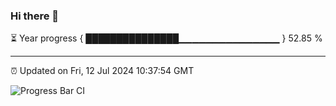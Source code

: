 ### Hi there 👋

⏳ Year progress { ███████████████▁▁▁▁▁▁▁▁▁▁▁▁▁▁▁ } 52.85 %

---

⏰ Updated on Fri, 12 Jul 2024 10:37:54 GMT

![Progress Bar CI](https://github.com/IshwaranRudhara/GIT-ACTION/workflows/Progress%20Bar%20CI/badge.svg)
